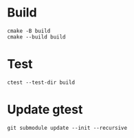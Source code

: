 
# Build
```
cmake -B build
cmake --build build
```

# Test
```
ctest --test-dir build
```

# Update gtest
```
git submodule update --init --recursive
```
